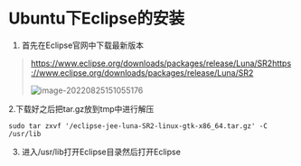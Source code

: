 # Ubuntu下Eclipse的安装
1. 首先在Eclipse官网中下载最新版本

> https://www.eclipse.org/downloads/packages/release/Luna/SR2https://www.eclipse.org/downloads/packages/release/Luna/SR2
>
> ![image-20220825151055176](D:\JAVA_Project_Test\md文件\Ubuntu\ubuntu_JDK和Eclipse安装\image-20220825151055176.png)

2.下载好之后把tar.gz放到tmp中进行解压

```shell
sudo tar zxvf '/eclipse-jee-luna-SR2-linux-gtk-x86_64.tar.gz' -C /usr/lib 
```

3. 进入/usr/lib打开Eclipse目录然后打开Eclipse